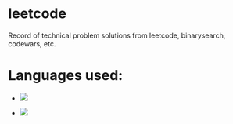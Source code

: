 # leetcode
Record of technical problem solutions from leetcode, binarysearch, codewars, etc.

# Languages used:

- [![](https://img.shields.io/badge/JavaScript-F7DF1E?logo=javascript&logoColor=black&style=for-the-badge)](https://www.javascript.com/)

- [![](https://img.shields.io/badge/Python-2B5B84?logo=python&logoColor=white&style=for-the-badge)](https://www.javascript.com/)

